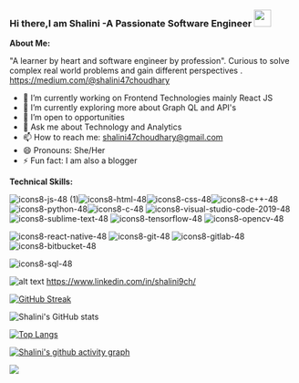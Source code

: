 ### Hi there,I am Shalini -A Passionate Software Engineer <img src="https://raw.githubusercontent.com/MartinHeinz/MartinHeinz/master/wave.gif" width="30px">

**About Me:**

"A learner by heart and software engineer by profession".
Curious to solve complex real world problems and gain different perspectives .
https://medium.com/@shalini47choudhary

- 🔭 I’m currently working on Frontend Technologies mainly React JS
- 🌱 I’m currently exploring more about Graph QL and API's
- 🤔 I’m open to opportunities
- 💬 Ask me about Technology and Analytics
- 📫 How to reach me: shalini47choudhary@gmail.com
- 😄 Pronouns: She/Her
- ⚡ Fun fact: I am also a blogger


**Technical Skills:**


![icons8-js-48 (1)](https://user-images.githubusercontent.com/60210475/142721027-93e09bb5-061d-4cd6-b522-3430508913cc.png)![icons8-html-48](https://user-images.githubusercontent.com/60210475/142721315-4f6e88a9-61d6-4781-9fd7-6c2b8c965653.png)![icons8-css-48](https://user-images.githubusercontent.com/60210475/142721352-6d93d07f-a61b-46ea-816d-2b1d7c8578c8.png)![icons8-c++-48](https://user-images.githubusercontent.com/60210475/142721426-312c6652-ca22-4d1b-9f94-7f3cee70f9d4.png)![icons8-python-48](https://user-images.githubusercontent.com/60210475/142721557-dadf2e02-dfd5-4797-9b93-62b4b8207610.png)![icons8-c-48](https://user-images.githubusercontent.com/60210475/142721787-a1345568-719b-4a49-add4-0812c889d224.png)
![icons8-visual-studio-code-2019-48](https://user-images.githubusercontent.com/60210475/142722106-439a95ca-7227-4cb8-a3bf-1cb9d28fd6c0.png)
![icons8-sublime-text-48](https://user-images.githubusercontent.com/60210475/142722122-55efe010-9f73-42b1-9be9-7d8705a29d6a.png)
![icons8-tensorflow-48](https://user-images.githubusercontent.com/60210475/142722170-4f51044e-9923-4c19-bd04-483e54dd5594.png)
![icons8-opencv-48](https://user-images.githubusercontent.com/60210475/142722201-49b05d50-1dc1-41fb-b222-5ad1426c4155.png)

![icons8-react-native-48](https://user-images.githubusercontent.com/60210475/142722280-aab3aa80-b3c6-4ce2-9542-97776ece3725.png)
![icons8-git-48](https://user-images.githubusercontent.com/60210475/142722347-3d98d47b-ebe3-4cf4-8870-f0b6e6d66d65.png)
![icons8-gitlab-48](https://user-images.githubusercontent.com/60210475/142722389-ecaa98a3-663b-417f-9cc2-ddb88713bcee.png)
![icons8-bitbucket-48](https://user-images.githubusercontent.com/60210475/142722425-b0667d78-dd2c-42ef-9dea-97b1790398fb.png)

![icons8-sql-48](https://user-images.githubusercontent.com/60210475/142722491-ae9bfa28-a490-4d50-a0b8-c84cab5abe82.png)



 ![alt text](https://img.shields.io/badge/-LinkedIn-0e76a8?style=plastic&logo=linkedIn) https://www.linkedin.com/in/shalini9ch/



[![GitHub Streak](https://github-readme-streak-stats.herokuapp.com/?user=shalini47ch&theme=synthwave)](https://git.io/streak-stats)


![Shalini's GitHub stats](https://github-readme-stats.vercel.app/api?username=shalini47ch&show_icons=true&theme=radical)

[![Top Langs](https://github-readme-stats.vercel.app/api/top-langs/?username=shalini47ch&layout=compact)](https://github.com/shalini47ch/github-readme-stats)





[![Shalini's github activity graph](https://activity-graph.herokuapp.com/graph?username=shalini47ch)](https://github.com/shalini47ch/github-readme-activity-graph)





![](https://visitor-badge.laobi.icu/badge?page_id=shalini47ch.shalini47ch)












 
















